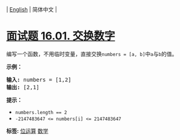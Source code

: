 | [English](README_EN.md) | 简体中文 |

# [面试题 16.01. 交换数字](https://leetcode.cn/problems/swap-numbers-lcci)
<p>编写一个函数，不用临时变量，直接交换<code>numbers = [a, b]</code>中<code>a</code>与<code>b</code>的值。</p>

<p><strong>示例：</strong></p>

<pre>
<strong>输入:</strong> numbers = [1,2]
<strong>输出:</strong> [2,1]
</pre>

<p><strong>提示：</strong></p>

<ul>
	<li><code>numbers.length == 2</code></li>
	<li><code>-2147483647 <= numbers[i] <= 2147483647</code></li>
</ul>

**标签:**  [位运算](https://leetcode.cn/tag/bit-manipulation) [数学](https://leetcode.cn/tag/math) 